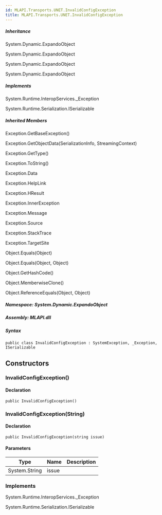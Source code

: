 ```yaml
---  
id: MLAPI.Transports.UNET.InvalidConfigException  
title: MLAPI.Transports.UNET.InvalidConfigException
---
```


<div class="markdown level0 summary">

</div>

<div class="markdown level0 conceptual">

</div>

<div class="inheritance">

##### Inheritance

<div class="level0">

System.Dynamic.ExpandoObject

</div>

<div class="level1">

System.Dynamic.ExpandoObject

</div>

<div class="level2">

System.Dynamic.ExpandoObject

</div>

<div class="level3">

System.Dynamic.ExpandoObject

</div>

</div>

<div classs="implements">

##### Implements

<div>

System.Runtime.InteropServices.\_Exception

</div>

<div>

System.Runtime.Serialization.ISerializable

</div>

</div>

<div class="inheritedMembers">

##### Inherited Members

<div>

Exception.GetBaseException()

</div>

<div>

Exception.GetObjectData(SerializationInfo, StreamingContext)

</div>

<div>

Exception.GetType()

</div>

<div>

Exception.ToString()

</div>

<div>

Exception.Data

</div>

<div>

Exception.HelpLink

</div>

<div>

Exception.HResult

</div>

<div>

Exception.InnerException

</div>

<div>

Exception.Message

</div>

<div>

Exception.Source

</div>

<div>

Exception.StackTrace

</div>

<div>

Exception.TargetSite

</div>

<div>

Object.Equals(Object)

</div>

<div>

Object.Equals(Object, Object)

</div>

<div>

Object.GetHashCode()

</div>

<div>

Object.MemberwiseClone()

</div>

<div>

Object.ReferenceEquals(Object, Object)

</div>

</div>

##### **Namespace**: System.Dynamic.ExpandoObject

##### **Assembly**: MLAPI.dll

##### Syntax

    public class InvalidConfigException : SystemException, _Exception, ISerializable

## Constructors 

### InvalidConfigException()

<div class="markdown level1 summary">

</div>

<div class="markdown level1 conceptual">

</div>

#### Declaration

    public InvalidConfigException()

### InvalidConfigException(String)

<div class="markdown level1 summary">

</div>

<div class="markdown level1 conceptual">

</div>

#### Declaration

    public InvalidConfigException(string issue)

#### Parameters

| Type          | Name  | Description |
|---------------|-------|-------------|
| System.String | issue |             |

### Implements

<div>

System.Runtime.InteropServices.\_Exception

</div>

<div>

System.Runtime.Serialization.ISerializable

</div>
